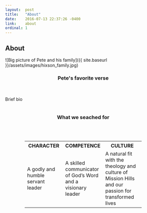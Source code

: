 ```yaml
---
layout:  post
title:   "About"
date:    2016-07-13 22:37:26 -0400
link:    about
ordinal: 1
---
```


## About

![Big picture of Pete and his family]({{ site.baseurl }}/assets/images/hixson_family.jpg)

### <center>Pete's favorite verse</center>

<br><br>Brief bio <br><br>

### <center>What we seached for</center>
<br><br>

<center>
<table style="width:75%">
<tr>
<th style="width:33%">CHARACTER</th>
<th style="width:33%">COMPETENCE</th>
<th style="width:34%">CULTURE</th>
</tr>
<tr>
<td>A godly and humble servant leader </td>
<td>A skilled communicator of God’s Word and a visionary leader</td>
<td>A natural fit with the theology and culture of Mission Hills and our passion for transformed lives</td>
</tr>
</table>
</center>